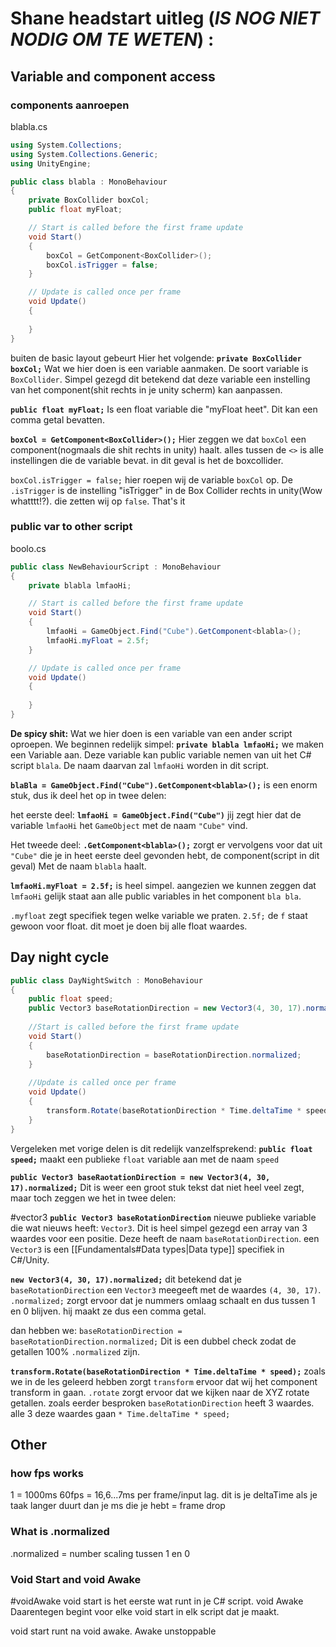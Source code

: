 # Shane headstart uitleg (***IS NOG NIET NODIG OM TE WETEN***) :

## Variable and component access

### components aanroepen
blabla.cs
```c#
using System.Collections;
using System.Collections.Generic;
using UnityEngine;

public class blabla : MonoBehaviour
{
    private BoxCollider boxCol;
    public float myFloat;

    // Start is called before the first frame update
    void Start()
    {
        boxCol = GetComponent<BoxCollider>();
        boxCol.isTrigger = false;
    }

    // Update is called once per frame
    void Update()
    {
        
    }
}
```
buiten de basic layout gebeurt Hier het volgende:
**`private BoxCollider boxCol;`** Wat we hier doen is een variable aanmaken. De soort variable is `BoxCollider`. Simpel gezegd dit betekend dat deze variable een instelling van het component(shit rechts in je unity scherm) kan aanpassen.

**`public float myFloat;`** Is een float variable die "myFloat heet". Dit kan een comma getal bevatten.

**`boxCol = GetComponent<BoxCollider>();`** Hier zeggen we dat `boxCol` een component(nogmaals die shit rechts in unity) haalt. alles tussen de `<>` is alle instellingen die de variable bevat. in dit geval is het de boxcollider.

`boxCol.isTrigger = false;` hier roepen wij de variable `boxCol` op. De `.isTrigger` is de instelling "isTrigger" in de Box Collider rechts in unity(Wow whatttt!?). die zetten wij op `false`. That's it
### public var to other script
boolo.cs
```c#
public class NewBehaviourScript : MonoBehaviour
{
    private blabla lmfaoHi;

    // Start is called before the first frame update
    void Start()
    {
        lmfaoHi = GameObject.Find("Cube").GetComponent<blabla>();
        lmfaoHi.myFloat = 2.5f;
    }

    // Update is called once per frame
    void Update()
    {
        
    }
}
```
**De spicy shit:**
Wat we hier doen is een variable van een ander script oproepen. We beginnen redelijk simpel:
**`private blabla lmfaoHi;`** we maken een Variable aan. Deze variable kan public variable nemen van uit het C# script `blala`. De naam daarvan zal `lmfaoHi` worden in dit script.

**`blaBla = GameObject.Find("Cube").GetComponent<blabla>();`** is een enorm stuk, dus ik deel het op in twee delen:

het eerste deel:
**`lmfaoHi = GameObject.Find("Cube")`** jij zegt hier dat de variable `lmfaoHi` het `GameObject` met de naam `"Cube"` vind.

Het tweede deel:
**`.GetComponent<blabla>();`** zorgt er vervolgens voor dat uit `"Cube"` die je in heet eerste deel gevonden hebt, de component(script in dit geval) Met de naam `blabla` haalt.

**`lmfaoHi.myFloat = 2.5f;`** is heel simpel. aangezien we kunnen zeggen dat `lmfaoHi` gelijk staat aan alle public variables in het component `bla bla`. 

`.myfloat` zegt specifiek tegen welke variable we praten. 
`2.5f;` de `f` staat gewoon voor float. dit moet je doen bij alle float waardes.
## Day night cycle
```c#
public class DayNightSwitch : MonoBehaviour
{
    public float speed;
    public Vector3 baseRotationDirection = new Vector3(4, 30, 17).normalized;
    
    //Start is called before the first frame update
    void Start()
    {
        baseRotationDirection = baseRotationDirection.normalized;
    }
    
    //Update is called once per frame
    void Update()
    {
        transform.Rotate(baseRotationDirection * Time.deltaTime * speed);
    }
}
```
Vergeleken met vorige delen is dit redelijk vanzelfsprekend:
**`public float speed;`** maakt een publieke `float` variable aan met de naam `speed`

**`public Vector3 baseRaotationDirection = new Vector3(4, 30, 17).normalized;`**
Dit is weer een groot stuk tekst dat niet heel veel zegt, maar toch zeggen we het in twee delen:

#vector3
**`public Vector3 baseRotationDirection`**
nieuwe publieke variable die wat nieuws heeft: `Vector3`. Dit is heel simpel gezegd een array van 3 waardes voor een positie. Deze heeft de naam `baseRotationDirection`. een `Vector3` is een [[Fundamentals#Data types|Data type]] specifiek in C#/Unity.

**`new Vector3(4, 30, 17).normalized;`** dit betekend dat je `baseRotationDirection` een `Vector3` meegeeft met de waardes `(4, 30, 17)`. `.normalized;` zorgt ervoor dat je nummers omlaag schaalt en dus tussen 1 en 0 blijven. hij maakt ze dus een comma getal.

dan hebben we:
`baseRotationDirection = baseRotationDirection.normalized;`
Dit is een dubbel check zodat de getallen 100% `.normalized` zijn.

**`transform.Rotate(baseRotationDirection * Time.deltaTime * speed);`**
zoals we in de les geleerd hebben zorgt `transform` ervoor dat wij het component transform in gaan. 
`.rotate` zorgt ervoor dat we kijken naar de XYZ rotate getallen.
zoals eerder besproken `baseRotationDirection` heeft 3 waardes. alle 3 deze waardes gaan `* Time.deltaTime * speed;`
## Other
### how fps works
1 = 1000ms
60fps = 16,6...7ms per frame/input lag. dit is je deltaTime
als je taak langer duurt dan je ms die je hebt = frame drop

### What is .normalized
.normalized = number scaling tussen 1 en 0


### Void Start and void Awake
#voidAwake
void start is het eerste wat runt in je C# script.
void Awake Daarentegen begint voor elke void start in elk script dat je maakt.

void start runt na void awake. Awake unstoppable